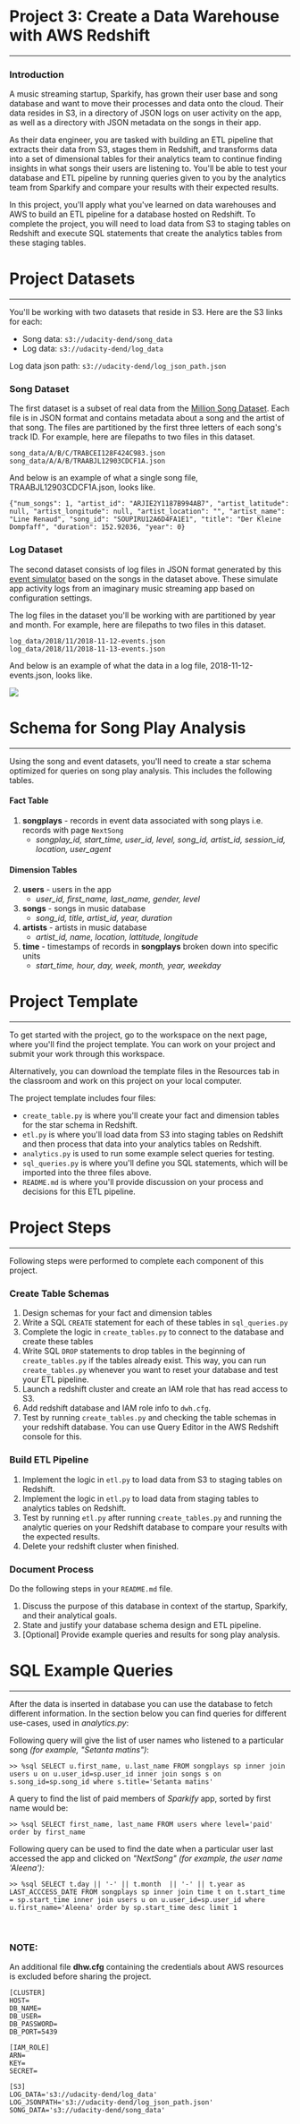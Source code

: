 
# Project 3: Create a Data Warehouse with AWS Redshift

----
### Introduction

A music streaming startup, Sparkify, has grown their user base and song database and want to move their processes and data onto the cloud. Their data resides in S3, in a directory of JSON logs on user activity on the app, as well as a directory with JSON metadata on the songs in their app.

As their data engineer, you are tasked with building an ETL pipeline that extracts their data from S3, stages them in Redshift, and transforms data into a set of dimensional tables for their analytics team to continue finding insights in what songs their users are listening to. You'll be able to test your database and ETL pipeline by running queries given to you by the analytics team from Sparkify and compare your results with their expected results.

In this project, you'll apply what you've learned on data warehouses and AWS to build an ETL pipeline for a database hosted on Redshift. To complete the project, you will need to load data from S3 to staging tables on Redshift and execute SQL statements that create the analytics tables from these staging tables.

# Project Datasets
---
You'll be working with two datasets that reside in S3. Here are the S3 links for each:

-   Song data:  `s3://udacity-dend/song_data`
-   Log data:  `s3://udacity-dend/log_data`

Log data json path:  `s3://udacity-dend/log_json_path.json`

### Song Dataset

The first dataset is a subset of real data from the  [Million Song Dataset](https://labrosa.ee.columbia.edu/millionsong/). Each file is in JSON format and contains metadata about a song and the artist of that song. The files are partitioned by the first three letters of each song's track ID. For example, here are filepaths to two files in this dataset.

```
song_data/A/B/C/TRABCEI128F424C983.json
song_data/A/A/B/TRAABJL12903CDCF1A.json

```

And below is an example of what a single song file, TRAABJL12903CDCF1A.json, looks like.

```
{"num_songs": 1, "artist_id": "ARJIE2Y1187B994AB7", "artist_latitude": null, "artist_longitude": null, "artist_location": "", "artist_name": "Line Renaud", "song_id": "SOUPIRU12A6D4FA1E1", "title": "Der Kleine Dompfaff", "duration": 152.92036, "year": 0}

```

### Log Dataset

The second dataset consists of log files in JSON format generated by this  [event simulator](https://github.com/Interana/eventsim)  based on the songs in the dataset above. These simulate app activity logs from an imaginary music streaming app based on configuration settings.

The log files in the dataset you'll be working with are partitioned by year and month. For example, here are filepaths to two files in this dataset.

```
log_data/2018/11/2018-11-12-events.json
log_data/2018/11/2018-11-13-events.json

```

And below is an example of what the data in a log file, 2018-11-12-events.json, looks like.

[](https://classroom.udacity.com/nanodegrees/nd027/parts/69a25b76-3ebd-4b72-b7cb-03d82da12844/modules/58ff61b9-a54f-496d-b4c7-fa22750f6c76/lessons/b3ce1791-9545-4187-b1fc-1e29cc81f2b0/concepts/fa049d13-5e15-4333-b909-f1f6f0ce36a5#)

![](https://video.udacity-data.com/topher/2019/February/5c6c3ce5_log-data/log-data.png)

# Schema for Song Play Analysis
---
Using the song and event datasets, you'll need to create a star schema optimized for queries on song play analysis. This includes the following tables.

#### Fact Table

1.  **songplays**  - records in event data associated with song plays i.e. records with page  `NextSong`
    -   _songplay_id, start_time, user_id, level, song_id, artist_id, session_id, location, user_agent_

#### Dimension Tables

2.  **users**  - users in the app
    -   _user_id, first_name, last_name, gender, level_
3.  **songs**  - songs in music database
    -   _song_id, title, artist_id, year, duration_
4.  **artists**  - artists in music database
    -   _artist_id, name, location, lattitude, longitude_
5.  **time**  - timestamps of records in  **songplays**  broken down into specific units
    -   _start_time, hour, day, week, month, year, weekday_

# Project Template
---
To get started with the project, go to the workspace on the next page, where you'll find the project template. You can work on your project and submit your work through this workspace.

Alternatively, you can download the template files in the Resources tab in the classroom and work on this project on your local computer.

The project template includes four files:

-   `create_table.py`  is where you'll create your fact and dimension tables for the star schema in Redshift.
-   `etl.py`  is where you'll load data from S3 into staging tables on Redshift and then process that data into your analytics tables on Redshift.
-   `analytics.py` is used to run some example select queries for testing.
-   `sql_queries.py`  is where you'll define you SQL statements, which will be imported into the three files above.
-   `README.md`  is where you'll provide discussion on your process and decisions for this ETL pipeline.

# Project Steps
---
Following steps were performed to complete each component of this project.

### Create Table Schemas

1.  Design schemas for your fact and dimension tables
2.  Write a SQL  `CREATE`  statement for each of these tables in  `sql_queries.py`
3.  Complete the logic in  `create_tables.py`  to connect to the database and create these tables
4.  Write SQL  `DROP`  statements to drop tables in the beginning of  `create_tables.py`  if the tables already exist. This way, you can run  `create_tables.py`  whenever you want to reset your database and test your ETL pipeline.
5.  Launch a redshift cluster and create an IAM role that has read access to S3.
6.  Add redshift database and IAM role info to  `dwh.cfg`.
7.  Test by running  `create_tables.py`  and checking the table schemas in your redshift database. You can use Query Editor in the AWS Redshift console for this.

### Build ETL Pipeline

1.  Implement the logic in  `etl.py`  to load data from S3 to staging tables on Redshift.
2.  Implement the logic in  `etl.py`  to load data from staging tables to analytics tables on Redshift.
3.  Test by running  `etl.py`  after running  `create_tables.py`  and running the analytic queries on your Redshift database to compare your results with the expected results.
4.  Delete your redshift cluster when finished.

### Document Process

Do the following steps in your  `README.md`  file.

1.  Discuss the purpose of this database in context of the startup, Sparkify, and their analytical goals.
2.  State and justify your database schema design and ETL pipeline.
3.  [Optional] Provide example queries and results for song play analysis.

# SQL Example Queries
---

After the data is inserted in database you can use the database to fetch different information. In the section below you can find queries for different use-cases, used in *analytics.py*:

Following query will give the list of user names who listened to a particular song *(for example, "Setanta matins")*:

	>> %sql SELECT u.first_name, u.last_name FROM songplays sp inner join users u on u.user_id=sp.user_id inner join songs s on s.song_id=sp.song_id where s.title='Setanta matins'

A query to find the list of paid members of *Sparkify* app, sorted by first name would be:

	>> %sql SELECT first_name, last_name FROM users where level='paid' order by first_name

Following query can be used to find the date when a particular user last accessed the app and clicked on *"NextSong"* *(for example, the user name 'Aleena'):*

	>> %sql SELECT t.day || '-' || t.month  || '-' || t.year as LAST_ACCCESS_DATE FROM songplays sp inner join time t on t.start_time = sp.start_time inner join users u on u.user_id=sp.user_id where u.first_name='Aleena' order by sp.start_time desc limit 1

<br/>

### NOTE:
An additional file  **dhw.cfg** containing the credentials about AWS resources is excluded before sharing the project.
```
[CLUSTER]
HOST=
DB_NAME=
DB_USER=
DB_PASSWORD=
DB_PORT=5439

[IAM_ROLE]
ARN=
KEY=
SECRET=

[S3]
LOG_DATA='s3://udacity-dend/log_data'
LOG_JSONPATH='s3://udacity-dend/log_json_path.json'
SONG_DATA='s3://udacity-dend/song_data'

```